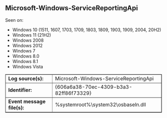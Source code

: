 ## Microsoft-Windows-ServiceReportingApi

Seen on:
* Windows 10 (1511, 1607, 1703, 1709, 1803, 1809, 1903, 1909, 2004, 20H2)
* Windows 11 (21H2)
* Windows 2008
* Windows 2012
* Windows 7
* Windows 8.0
* Windows 8.1
* Windows Vista

<table border="1" class="docutils">
  <tbody>
    <tr>
      <td><b>Log source(s):</b></td>
      <td>Microsoft-Windows-ServiceReportingApi</td>
    </tr>
    <tr>
      <td><b>Identifier:</b></td>
      <td>{606a6a38-70ec-4309-b3a3-82ff86f73329}</td>
    </tr>
    <tr>
      <td><b>Event message file(s):</b></td>
      <td>%systemroot%\system32\osbaseln.dll</td>
    </tr>
  </tbody>
</table>

&nbsp;

